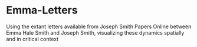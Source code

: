 # Emma-Letters
Using the extant letters available from Joseph Smith Papers Online between Emma Hale Smith and Joseph Smith, visualizing these dynamics spatially and in critical context
